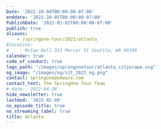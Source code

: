 ```yaml
---
Date: '2022-10-04T00:00:00-07:00'
enddate: '2022-10-05T00:00:00-07:00'
PublishDate: '2022-01-01T00:00:00-07:00'
publish: true
aliases:
    - /springone-tour/2022/atlanta
#location:
#    - McCaw Hall 321 Mercer St Seattle, WA 98109
calendar: true
code_of_conduct: true
logo_path: "/images/springonetour/atlanta_cityscape.svg"
og_image: "/images/og/s1t_2022_og.png"
contact: springone@vmware.com
contact_text: the SpringOne Tour Team
# date: '2022-04-26'
hide_newsletter: true
lastmod: '2022-02-09'
no_episode_title: true
no_streaming_label: true
title: Atlanta
---
```

